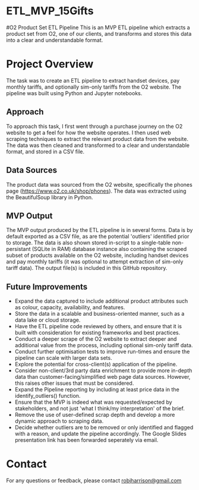 # ETL_MVP_15Gifts

#O2 Product Set ETL Pipeline
This is an MVP ETL pipeline which extracts a product set from O2, one of our clients, and transforms and stores this data into a clear and understandable format.

# Project Overview
The task was to create an ETL pipeline to extract handset devices, pay monthly tariffs, and optionally sim-only tariffs from the O2 website. The pipeline was built using Python and Jupyter notebooks.

## Approach
To approach this task, I first went through a purchase journey on the O2 website to get a feel for how the website operates. I then used web scraping techniques to extract the relevant product data from the website. The data was then cleaned and transformed to a clear and understandable format, and stored in a CSV file.

## Data Sources
The product data was sourced from the O2 website, specifically the phones page (https://www.o2.co.uk/shop/phones). The data was extracted using the BeautifulSoup library in Python.

## MVP Output
The MVP output produced by the ETL pipeline is in several forms. Data is by default exported as a CSV file, as are the potential 'outliers' identified prior to storage. The data is also shown stored in-script to a single-table non-persistant (SQLite in RAM) database instance also containing the scraped subset of products available on the O2 website, including handset devices and pay monthly tariffs (it was optional to attempt extraction of sim-only tariff data). The output file(s) is included in this GitHub repository.

## Future Improvements
- Expand the data captured to include additional product attributes such as colour, capacity, availability, and features.
- Store the data in a scalable and business-oriented manner, such as a data lake or cloud storage.
- Have the ETL pipeline code reviewed by others, and ensure that it is built with consideration for existing frameworks and best practices.
- Conduct a deeper scrape of the O2 website to extract deeper and additional value from the process, including optional sim-only tariff data.
- Conduct further optimisation tests to improve run-times and ensure the pipeline can scale with larger data sets.
- Explore the potential for cross-client(s) application of the pipeline.
- Consider non-client/3rd party data enrichment to provide more in-depth data than customer-facing/simplified web page data sources. However, this raises other issues that must be considered.
- Expand the Pipeline reporting by including at least price data in the identify_outliers() function.
- Ensure that the MVP is indeed what was requested/expected by stakeholders, and not just 'what I think/my interpretation' of the brief.
- Remove the use of user-defined scrap depth and develop a more dynamic approach to scraping data.
- Decide whether outliers are to be removed or only identified and flagged with a reason, and update the pipeline accordingly. The Google Slides presentation link has been forwarded seperately via email. 

# Contact
For any questions or feedback, please contact robjharrison@gmail.com
